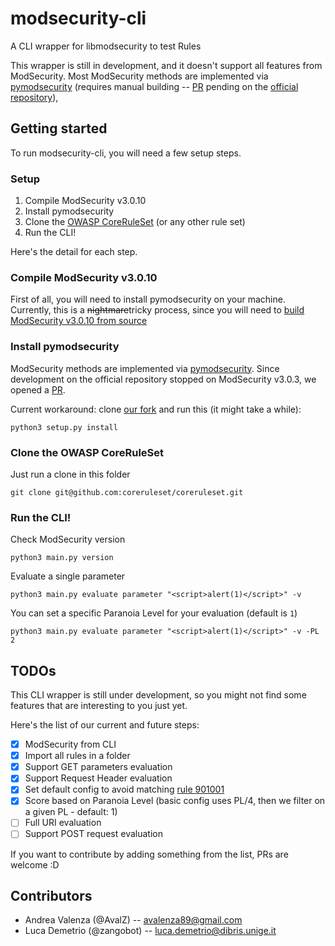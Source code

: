 # modsecurity-cli
A CLI wrapper for libmodsecurity to test Rules

This wrapper is still in development, and it doesn't support all features from ModSecurity.
Most ModSecurity methods are implemented via [pymodsecurity](https://github.com/AvalZ/pymodsecurity) (requires manual building -- [PR](https://github.com/pymodsecurity/pymodsecurity/pull/21) pending on the [official repository](https://github.com/pymodsecurity/pymodsecurity)), 

## Getting started

To run modsecurity-cli, you will need a few setup steps.

### Setup

1. Compile ModSecurity v3.0.10
1. Install pymodsecurity
1. Clone the [OWASP CoreRuleSet](https://github.com/coreruleset/coreruleset) (or any other rule set)
1. Run the CLI!

Here's the detail for each step.

### Compile ModSecurity v3.0.10 
First of all, you will need to install pymodsecurity on your machine. Currently, this is a ~~nightmare~~tricky process, since you will need to [build ModSecurity v3.0.10 from source](https://github.com/spiderLabs/ModSecurity/#compilation)

### Install pymodsecurity

ModSecurity methods are implemented via [pymodsecurity](https://github.com/pymodsecurity/pymodsecurity).
Since development on the official repository stopped on ModSecurity v3.0.3, we opened a [PR](https://github.com/pymodsecurity/pymodsecurity/pull/21).

Current workaround: clone [our fork](https://github.com/AvalZ/pymodsecurity) and run this (it might take a while):

```
python3 setup.py install
```

### Clone the OWASP CoreRuleSet

Just run a clone in this folder
```
git clone git@github.com:coreruleset/coreruleset.git
```

### Run the CLI!

Check ModSecurity version

```
python3 main.py version
```

Evaluate a single parameter

```
python3 main.py evaluate parameter "<script>alert(1)</script>" -v
```

You can set a specific Paranoia Level for your evaluation (default is `1`)
```
python3 main.py evaluate parameter "<script>alert(1)</script>" -v -PL 2
```

## TODOs

This CLI wrapper is still under development, so you might not find some features that are interesting to you just yet.

Here's the list of our current and future steps:

 - [x] ModSecurity from CLI
 - [x] Import all rules in a folder
 - [x] Support GET parameters evaluation
 - [x] Support Request Header evaluation
 - [x] Set default config to avoid matching [rule 901001](https://github.com/coreruleset/coreruleset/blob/v4.0/dev/rules/REQUEST-901-INITIALIZATION.conf#L54-L63)
 - [x] Score based on Paranoia Level (basic config uses PL/4, then we filter on a given PL - default: 1)
 - [ ] Full URI evaluation
 - [ ] Support POST request evaluation

If you want to contribute by adding something from the list, PRs are welcome :D

## Contributors

 - Andrea Valenza (@AvalZ) -- avalenza89@gmail.com
 - Luca Demetrio (@zangobot) -- luca.demetrio@dibris.unige.it

